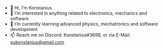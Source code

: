 - 👋 Hi, I’m Konstanius
- 👀 I’m interested in anything related to electronics, mechanics and software
- 🌱 I’m currently learning advanced physics, mechatronics and software development
- 📫 Reach me on Discord: Konstanius#3698, or via E-Mail: eukonstanius@gmail.com
